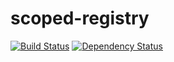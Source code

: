 scoped-registry
===============

[![Build Status](https://travis-ci.org/z0mt3c/scoped-registry.png)](https://travis-ci.org/z0mt3c/scoped-registry)
[![Dependency Status](https://gemnasium.com/z0mt3c/scoped-registry.png)](https://gemnasium.com/z0mt3c/scoped-registry)



